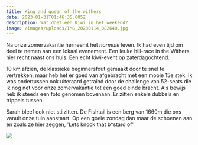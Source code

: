 ```yaml
---
title: King and queen of the withers
date: 2023-01-31T01:46:35.005Z
description: Wat doet een Kiwi in het weekend?
image: /images/uploads/IMG_20230114_082640.jpg
---
```

Na onze zomervakantie herneemt het *normale* leven. Ik had even tijd om deel te nemen aan een lokaal evenement. Een leuke hill-race in the Withers, hier recht naast ons huis. Een echt kiwi-event op zaterdagochtend.

10 km afzien, de klassieke beginnersfout gemaakt door te snel te vertrekken, maar heb het er goed van afgebracht met een mooie 15e stek. Ik was ondertussen ook uiteraard getraind door de challenge van 52-seats die ik nog net voor onze zomervakantie tot een goed einde bracht. Als bewijs heb ik steeds een foto genomen bovenaan. Er zitten enkele dubbels en trippels tussen.

Sarah bleef ook niet stilzitten. De Fishtail is een berg van 1660m die ons vanuit onze tuin aanstaart. Op een goeie zondag dan maar de schoenen aan en zoals ze hier zeggen, 'Lets knock that b*stard of' 

![](/images/uploads/seats_montage.jpg)